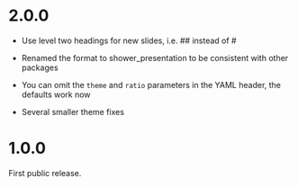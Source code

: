 
# 2.0.0

* Use level two headings for new slides, i.e. ## instead of #

* Renamed the format to shower_presentation to be consistent with
  other packages

* You can omit the `theme` and `ratio` parameters in the YAML header,
  the defaults work now

* Several smaller theme fixes

# 1.0.0

First public release.
